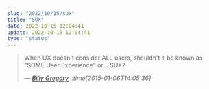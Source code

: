 ```yaml
---
slug: "2022/10/15/sux"
title: "SUX"
date: 2022-10-15 12:04:41
update: 2022-10-15 12:04:41
type: "status"
---
```


> When UX doesn't consider ALL users, shouldn't it be known as "SOME User Experience" or... SUX?
>
> <cite>&mdash; [Billy Gregory](https://twitter.com/thebillygregory/status/552466012713783297), :time[2015-01-06T14:05:36]</cite>
